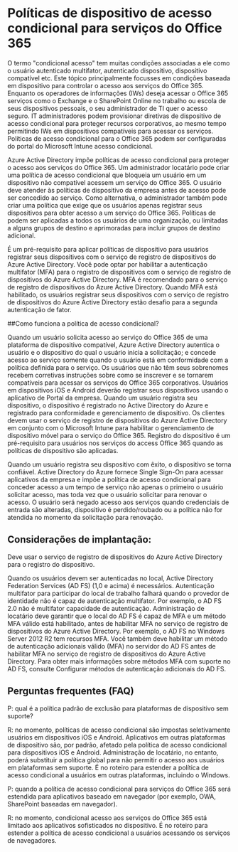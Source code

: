 <properties
    pageTitle="Políticas de dispositivo de acesso condicional para serviços do Office 365 | Microsoft Azure"
    description="Para obter detalhes sobre como baseados em dispositivos condições controlam o acesso aos serviços do Office 365. Enquanto os operadores de informações (IWs) deseja acessar o Office 365 serviços como o Exchange e o SharePoint Online no trabalho ou escola de seus dispositivos pessoais, o seu administrador de TI quer o acesso a ser secure.IT administradores podem provisionar diretivas de dispositivo de acesso condicional para proteger recursos corporativos, ao mesmo tempo permitindo IWs em dispositivos compatíveis para acessar os serviços."
    services="active-directory"
    documentationCenter=""
    authors="femila"
    manager="swadhwa"
    editor=""/>

<tags
    ms.service="active-directory"
    ms.workload="identity"
    ms.tgt_pltfrm="na"
    ms.devlang="na"
    ms.topic="article"
    ms.date="09/27/2016"
    ms.author="femila"/>
# <a name="conditional-access-device-policies-for-office-365-services"></a>Políticas de dispositivo de acesso condicional para serviços do Office 365

O termo "condicional acesso" tem muitas condições associadas a ele como o usuário autenticado multifator, autenticado dispositivo, dispositivo compatível etc. Este tópico principalmente focusses em condições baseada em dispositivo para controlar o acesso aos serviços do Office 365. Enquanto os operadores de informações (IWs) deseja acessar o Office 365 serviços como o Exchange e o SharePoint Online no trabalho ou escola de seus dispositivos pessoais, o seu administrador de TI quer o acesso seguro. IT administradores podem provisionar diretivas de dispositivo de acesso condicional para proteger recursos corporativos, ao mesmo tempo permitindo IWs em dispositivos compatíveis para acessar os serviços. Políticas de acesso condicional para o Office 365 podem ser configuradas do portal do Microsoft Intune acesso condicional.

Azure Active Directory impõe políticas de acesso condicional para proteger o acesso aos serviços do Office 365. Um administrador locatário pode criar uma política de acesso condicional que bloqueia um usuário em um dispositivo não compatível acessem um serviço do Office 365. O usuário deve atender às políticas de dispositivo da empresa antes de acesso pode ser concedido ao serviço. Como alternativa, o administrador também pode criar uma política que exige que os usuários apenas registrar seus dispositivos para obter acesso a um serviço do Office 365. Políticas de podem ser aplicadas a todos os usuários de uma organização, ou limitadas a alguns grupos de destino e aprimoradas para incluir grupos de destino adicional.

É um pré-requisito para aplicar políticas de dispositivo para usuários registrar seus dispositivos com o serviço de registro de dispositivos do Azure Active Directory. Você pode optar por habilitar a autenticação multifator (MFA) para o registro de dispositivos com o serviço de registro de dispositivos do Azure Active Directory. MFA é recomendado para o serviço de registro de dispositivos do Azure Active Directory. Quando MFA está habilitado, os usuários registrar seus dispositivos com o serviço de registro de dispositivos do Azure Active Directory estão desafio para a segunda autenticação de fator.

##<a name="how-does-conditional-access-policy-work"></a>Como funciona a política de acesso condicional?

Quando um usuário solicita acesso ao serviço do Office 365 de uma plataforma de dispositivo compatível, Azure Active Directory autentica o usuário e o dispositivo do qual o usuário inicia a solicitação; e concede acesso ao serviço somente quando o usuário está em conformidade com a política definida para o serviço. Os usuários que não têm seus sobrenomes recebem corretivas instruções sobre como se inscrever e se tornarem compatíveis para acessar os serviços do Office 365 corporativos. Usuários em dispositivos iOS e Android deverão registrar seus dispositivos usando o aplicativo de Portal da empresa. Quando um usuário registra seu dispositivo, o dispositivo é registrado no Active Directory do Azure e registrado para conformidade e gerenciamento de dispositivo. Os clientes devem usar o serviço de registro de dispositivos do Azure Active Directory em conjunto com o Microsoft Intune para habilitar o gerenciamento de dispositivo móvel para o serviço do Office 365. Registro do dispositivo é um pré-requisito para usuários nos serviços do access Office 365 quando as políticas de dispositivo são aplicadas.

Quando um usuário registra seu dispositivo com êxito, o dispositivo se torna confiável. Active Directory do Azure fornece Single Sign-On para acessar aplicativos da empresa e impõe a política de acesso condicional para conceder acesso a um tempo de serviço não apenas o primeiro o usuário solicitar acesso, mas toda vez que o usuário solicitar para renovar o acesso. O usuário será negado acesso aos serviços quando credenciais de entrada são alteradas, dispositivo é perdido/roubado ou a política não for atendida no momento da solicitação para renovação.

## <a name="deployment-considerations"></a>Considerações de implantação:
Deve usar o serviço de registro de dispositivos do Azure Active Directory para o registro do dispositivo.

Quando os usuários devem ser autenticadas no local, Active Directory Federation Services (AD FS) (1,0 e acima) é necessários. Autenticação multifator para participar do local de trabalho falhará quando o provedor de identidade não é capaz de autenticação multifator. Por exemplo, o AD FS 2.0 não é multifator capacidade de autenticação. Administração de locatário deve garantir que o local do AD FS é capaz de MFA e um método MFA válido está habilitado, antes de habilitar MFA no serviço de registro de dispositivos do Azure Active Directory. Por exemplo, o AD FS no Windows Server 2012 R2 tem recursos MFA. Você também deve habilitar um método de autenticação adicionais válido (MFA) no servidor do AD FS antes de habilitar MFA no serviço de registro de dispositivos do Azure Active Directory. Para obter mais informações sobre métodos MFA com suporte no AD FS, consulte Configurar métodos de autenticação adicionais do AD FS.

## <a name="frequently-asked-questions-faq"></a>Perguntas frequentes (FAQ)

P: qual é a política padrão de exclusão para plataformas de dispositivo sem suporte?

R: no momento, políticas de acesso condicional são impostas seletivamente usuários em dispositivos iOS e Android. Aplicativos em outras plataformas de dispositivo são, por padrão, afetado pela política de acesso condicional para dispositivos iOS e Android. Administração de locatário, no entanto, poderá substituir a política global para não permitir o acesso aos usuários em plataformas sem suporte.
É no roteiro para estender a política de acesso condicional a usuários em outras plataformas, incluindo o Windows.

P: quando a política de acesso condicional para serviços do Office 365 será estendida para aplicativos baseado em navegador (por exemplo, OWA, SharePoint baseadas em navegador).

R: no momento, condicional acesso aos serviços do Office 365 está limitado aos aplicativos sofisticados no dispositivo. É no roteiro para estender a política de acesso condicional a usuários acessando os serviços de navegadores.
